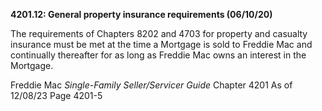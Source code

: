 **4201.12: General property insurance requirements (06/10/20)**

The requirements of Chapters 8202 and 4703 for property and casualty
insurance must be met at the time a Mortgage is sold to Freddie Mac and
continually thereafter for as long as Freddie Mac owns an interest in
the Mortgage.

Freddie Mac *Single-Family Seller/Servicer Guide* Chapter 4201 As of
12/08/23 Page 4201-5